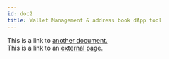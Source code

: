 ```yaml
---
id: doc2
title: Wallet Management & address book dApp tool
---
```


This is a link to [another document.](doc3.md)  
This is a link to an [external page.](http://www.example.com)

